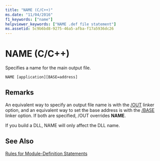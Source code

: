 ```yaml
---
title: "NAME (C/C++)"
ms.date: "11/04/2016"
f1_keywords: ["name"]
helpviewer_keywords: ["NAME .def file statement"]
ms.assetid: 5c9b6bd8-9275-46a5-afba-f17a5936dc26
---
```

# NAME (C/C++)

Specifies a name for the main output file.

```
NAME [application][BASE=address]
```

## Remarks

An equivalent way to specify an output file name is with the [/OUT](out-output-file-name.md) linker option, and an equivalent way to set the base address is with the [/BASE](base-base-address.md) linker option. If both are specified, /OUT overrides **NAME**.

If you build a DLL, NAME will only affect the DLL name.

## See Also

[Rules for Module-Definition Statements](rules-for-module-definition-statements.md)